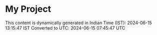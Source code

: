 # My Project

This content is dynamically generated in Indian Time (IST): 2024-06-15 13:15:47 IST
Converted to UTC: 2024-06-15 07:45:47 UTC
